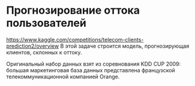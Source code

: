 # Прогнозирование оттока пользователей
https://www.kaggle.com/competitions/telecom-clients-prediction2/overview
В этой задаче строится модель, прогнозирующая клиентов, склонных к оттоку.

Оригинальный набор данных взят из соревнования KDD CUP 2009: большая маркетинговая база данных представлена французской телекоммуникационной компанией Orange.
